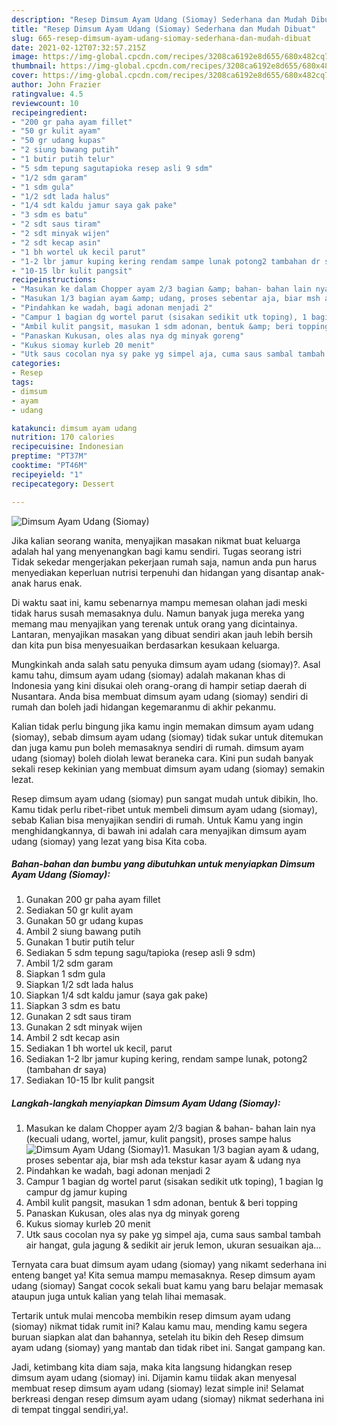 ```yaml
---
description: "Resep Dimsum Ayam Udang (Siomay) Sederhana dan Mudah Dibuat"
title: "Resep Dimsum Ayam Udang (Siomay) Sederhana dan Mudah Dibuat"
slug: 665-resep-dimsum-ayam-udang-siomay-sederhana-dan-mudah-dibuat
date: 2021-02-12T07:32:57.215Z
image: https://img-global.cpcdn.com/recipes/3208ca6192e8d655/680x482cq70/dimsum-ayam-udang-siomay-foto-resep-utama.jpg
thumbnail: https://img-global.cpcdn.com/recipes/3208ca6192e8d655/680x482cq70/dimsum-ayam-udang-siomay-foto-resep-utama.jpg
cover: https://img-global.cpcdn.com/recipes/3208ca6192e8d655/680x482cq70/dimsum-ayam-udang-siomay-foto-resep-utama.jpg
author: John Frazier
ratingvalue: 4.5
reviewcount: 10
recipeingredient:
- "200 gr paha ayam fillet"
- "50 gr kulit ayam"
- "50 gr udang kupas"
- "2 siung bawang putih"
- "1 butir putih telur"
- "5 sdm tepung sagutapioka resep asli 9 sdm"
- "1/2 sdm garam"
- "1 sdm gula"
- "1/2 sdt lada halus"
- "1/4 sdt kaldu jamur saya gak pake"
- "3 sdm es batu"
- "2 sdt saus tiram"
- "2 sdt minyak wijen"
- "2 sdt kecap asin"
- "1 bh wortel uk kecil parut"
- "1-2 lbr jamur kuping kering rendam sampe lunak potong2 tambahan dr saya"
- "10-15 lbr kulit pangsit"
recipeinstructions:
- "Masukan ke dalam Chopper ayam 2/3 bagian &amp; bahan- bahan lain nya (kecuali udang, wortel, jamur, kulit pangsit), proses sampe halus"
- "Masukan 1/3 bagian ayam &amp; udang, proses sebentar aja, biar msh ada tekstur kasar ayam &amp; udang nya"
- "Pindahkan ke wadah, bagi adonan menjadi 2"
- "Campur 1 bagian dg wortel parut (sisakan sedikit utk toping), 1 bagian lg campur dg jamur kuping"
- "Ambil kulit pangsit, masukan 1 sdm adonan, bentuk &amp; beri topping"
- "Panaskan Kukusan, oles alas nya dg minyak goreng"
- "Kukus siomay kurleb 20 menit"
- "Utk saus cocolan nya sy pake yg simpel aja, cuma saus sambal tambah air hangat, gula jagung &amp; sedikit air jeruk lemon, ukuran sesuaikan aja..."
categories:
- Resep
tags:
- dimsum
- ayam
- udang

katakunci: dimsum ayam udang 
nutrition: 170 calories
recipecuisine: Indonesian
preptime: "PT37M"
cooktime: "PT46M"
recipeyield: "1"
recipecategory: Dessert

---
```



![Dimsum Ayam Udang (Siomay)](https://img-global.cpcdn.com/recipes/3208ca6192e8d655/680x482cq70/dimsum-ayam-udang-siomay-foto-resep-utama.jpg)

Jika kalian seorang wanita, menyajikan masakan nikmat buat keluarga adalah hal yang menyenangkan bagi kamu sendiri. Tugas seorang istri Tidak sekedar mengerjakan pekerjaan rumah saja, namun anda pun harus menyediakan keperluan nutrisi terpenuhi dan hidangan yang disantap anak-anak harus enak.

Di waktu  saat ini, kamu sebenarnya mampu memesan olahan jadi meski tidak harus susah memasaknya dulu. Namun banyak juga mereka yang memang mau menyajikan yang terenak untuk orang yang dicintainya. Lantaran, menyajikan masakan yang dibuat sendiri akan jauh lebih bersih dan kita pun bisa menyesuaikan berdasarkan kesukaan keluarga. 



Mungkinkah anda salah satu penyuka dimsum ayam udang (siomay)?. Asal kamu tahu, dimsum ayam udang (siomay) adalah makanan khas di Indonesia yang kini disukai oleh orang-orang di hampir setiap daerah di Nusantara. Anda bisa membuat dimsum ayam udang (siomay) sendiri di rumah dan boleh jadi hidangan kegemaranmu di akhir pekanmu.

Kalian tidak perlu bingung jika kamu ingin memakan dimsum ayam udang (siomay), sebab dimsum ayam udang (siomay) tidak sukar untuk ditemukan dan juga kamu pun boleh memasaknya sendiri di rumah. dimsum ayam udang (siomay) boleh diolah lewat beraneka cara. Kini pun sudah banyak sekali resep kekinian yang membuat dimsum ayam udang (siomay) semakin lezat.

Resep dimsum ayam udang (siomay) pun sangat mudah untuk dibikin, lho. Kamu tidak perlu ribet-ribet untuk membeli dimsum ayam udang (siomay), sebab Kalian bisa menyajikan sendiri di rumah. Untuk Kamu yang ingin menghidangkannya, di bawah ini adalah cara menyajikan dimsum ayam udang (siomay) yang lezat yang bisa Kita coba.

<!--inarticleads1-->

##### Bahan-bahan dan bumbu yang dibutuhkan untuk menyiapkan Dimsum Ayam Udang (Siomay):

1. Gunakan 200 gr paha ayam fillet
1. Sediakan 50 gr kulit ayam
1. Gunakan 50 gr udang kupas
1. Ambil 2 siung bawang putih
1. Gunakan 1 butir putih telur
1. Sediakan 5 sdm tepung sagu/tapioka (resep asli 9 sdm)
1. Ambil 1/2 sdm garam
1. Siapkan 1 sdm gula
1. Siapkan 1/2 sdt lada halus
1. Siapkan 1/4 sdt kaldu jamur (saya gak pake)
1. Siapkan 3 sdm es batu
1. Gunakan 2 sdt saus tiram
1. Gunakan 2 sdt minyak wijen
1. Ambil 2 sdt kecap asin
1. Sediakan 1 bh wortel uk kecil, parut
1. Sediakan 1-2 lbr jamur kuping kering, rendam sampe lunak, potong2 (tambahan dr saya)
1. Sediakan 10-15 lbr kulit pangsit




<!--inarticleads2-->

##### Langkah-langkah menyiapkan Dimsum Ayam Udang (Siomay):

1. Masukan ke dalam Chopper ayam 2/3 bagian &amp; bahan- bahan lain nya (kecuali udang, wortel, jamur, kulit pangsit), proses sampe halus
<img src="//assets-global.cpcdn.com/assets/icons/button_play-2c75c40dde080a61004c1f40b05d8f140eaff45d7e9e6481dc71c63d2e7c4909.png" alt="Dimsum Ayam Udang (Siomay)">1. Masukan 1/3 bagian ayam &amp; udang, proses sebentar aja, biar msh ada tekstur kasar ayam &amp; udang nya
1. Pindahkan ke wadah, bagi adonan menjadi 2
1. Campur 1 bagian dg wortel parut (sisakan sedikit utk toping), 1 bagian lg campur dg jamur kuping
1. Ambil kulit pangsit, masukan 1 sdm adonan, bentuk &amp; beri topping
1. Panaskan Kukusan, oles alas nya dg minyak goreng
1. Kukus siomay kurleb 20 menit
1. Utk saus cocolan nya sy pake yg simpel aja, cuma saus sambal tambah air hangat, gula jagung &amp; sedikit air jeruk lemon, ukuran sesuaikan aja...




Ternyata cara buat dimsum ayam udang (siomay) yang nikamt sederhana ini enteng banget ya! Kita semua mampu memasaknya. Resep dimsum ayam udang (siomay) Sangat cocok sekali buat kamu yang baru belajar memasak ataupun juga untuk kalian yang telah lihai memasak.

Tertarik untuk mulai mencoba membikin resep dimsum ayam udang (siomay) nikmat tidak rumit ini? Kalau kamu mau, mending kamu segera buruan siapkan alat dan bahannya, setelah itu bikin deh Resep dimsum ayam udang (siomay) yang mantab dan tidak ribet ini. Sangat gampang kan. 

Jadi, ketimbang kita diam saja, maka kita langsung hidangkan resep dimsum ayam udang (siomay) ini. Dijamin kamu tiidak akan menyesal membuat resep dimsum ayam udang (siomay) lezat simple ini! Selamat berkreasi dengan resep dimsum ayam udang (siomay) nikmat sederhana ini di tempat tinggal sendiri,ya!.

